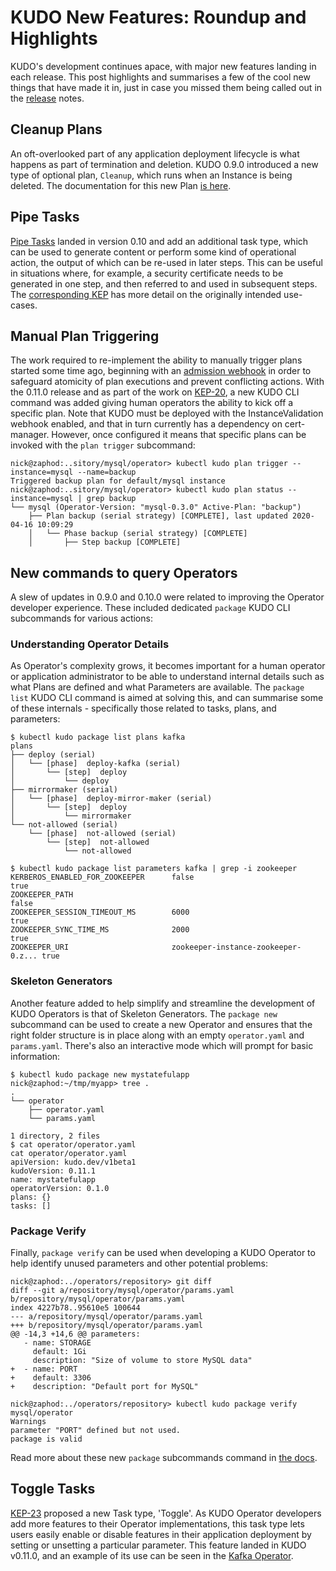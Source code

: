# KUDO New Features: Roundup and Highlights

KUDO's development continues apace, with major new features landing in each release.  This post highlights and summarises a few of the cool new things that have made it in, just in case you missed them being called out in the [release](https://github.com/kudobuilder/kudo/releases) notes.

<!-- more -->

## Cleanup Plans

An oft-overlooked part of any application deployment lifecycle is what happens as part of termination and deletion.  KUDO 0.9.0 introduced a new type of optional plan, `Cleanup`, which runs when an Instance is being deleted.  The documentation for this new Plan [is here](https://kudo.dev/docs/developing-operators/plans.html#cleanup-plans).

## Pipe Tasks

[Pipe Tasks](https://kudo.dev/docs/developing-operators/tasks.html#pipe-task) landed in version 0.10 and add an additional task type, which can be used to generate content or perform some kind of operational action, the output of which can be re-used in later steps.  This can be useful in situations where, for example, a security certificate needs to be generated in one step, and then referred to and used in subsequent steps.  The [corresponding KEP](https://github.com/kudobuilder/kudo/blob/master/keps/0017-pipe-tasks.md) has more detail on the originally intended use-cases.

## Manual Plan Triggering

The work required to re-implement the ability to manually trigger plans started some time ago, beginning with an [admission webhook](https://github.com/kudobuilder/kudo/blob/master/keps/0018-controller-overhaul.md#admission-webhook) in order to safeguard atomicity of plan executions and prevent conflicting actions.  With the 0.11.0 release and as part of the work on [KEP-20](https://github.com/kudobuilder/kudo/blob/master/keps/0020-manual-plan-execution.md), a new KUDO CLI command was added giving human operators the ability to kick off a specific plan.  Note that KUDO must be deployed with the InstanceValidation webhook enabled, and that in turn currently has a dependency on cert-manager.  However, once configured it means that specific plans can be invoked with the `plan trigger` subcommand:

```shell
nick@zaphod:..sitory/mysql/operator> kubectl kudo plan trigger --instance=mysql --name=backup
Triggered backup plan for default/mysql instance
nick@zaphod:..sitory/mysql/operator> kubectl kudo plan status --instance=mysql | grep backup    
└── mysql (Operator-Version: "mysql-0.3.0" Active-Plan: "backup")
    ├── Plan backup (serial strategy) [COMPLETE], last updated 2020-04-16 10:09:29
    │   └── Phase backup (serial strategy) [COMPLETE]
    │       ├── Step backup [COMPLETE]
```

## New commands to query Operators

A slew of updates in 0.9.0 and 0.10.0 were related to improving the Operator developer experience.  These included dedicated `package` KUDO CLI subcommands for various actions:

### Understanding Operator Details

As Operator's complexity grows, it becomes important for a human operator or application administrator to be able to understand internal details such as what Plans are defined and what Parameters are available.  The `package list` KUDO CLI command is aimed at solving this, and can summarise some of these internals - specifically those related to tasks, plans, and parameters:

```shell
$ kubectl kudo package list plans kafka
plans
├── deploy (serial)
│   └── [phase]  deploy-kafka (serial)
│       └── [step]  deploy
│           └── deploy
├── mirrormaker (serial)
│   └── [phase]  deploy-mirror-maker (serial)
│       └── [step]  deploy
│           └── mirrormaker
└── not-allowed (serial)
    └── [phase]  not-allowed (serial)
        └── [step]  not-allowed
            └── not-allowed

$ kubectl kudo package list parameters kafka | grep -i zookeeper
KERBEROS_ENABLED_FOR_ZOOKEEPER     	false                              	true    
ZOOKEEPER_PATH                     	                                   	false   
ZOOKEEPER_SESSION_TIMEOUT_MS       	6000                               	true    
ZOOKEEPER_SYNC_TIME_MS             	2000                               	true    
ZOOKEEPER_URI                      	zookeeper-instance-zookeeper-0.z...	true    
```

### Skeleton Generators

Another feature added to help simplify and streamline the development of KUDO Operators is that of Skeleton Generators.  The `package new` subcommand can be used to create a new Operator and ensures that the right folder structure is in place along with an empty `operator.yaml` and `params.yaml`.  There's also an interactive mode which will prompt for basic information:

```shell
$ kubectl kudo package new mystatefulapp
nick@zaphod:~/tmp/myapp> tree .
.
└── operator
    ├── operator.yaml
    └── params.yaml

1 directory, 2 files
$ cat operator/operator.yaml
cat operator/operator.yaml 
apiVersion: kudo.dev/v1beta1
kudoVersion: 0.11.1
name: mystatefulapp
operatorVersion: 0.1.0
plans: {}
tasks: []
```

### Package Verify

Finally, `package verify` can be used when developing a KUDO Operator to help identify unused parameters and other potential problems:

```shell
nick@zaphod:../operators/repository> git diff
diff --git a/repository/mysql/operator/params.yaml b/repository/mysql/operator/params.yaml
index 4227b78..95610e5 100644
--- a/repository/mysql/operator/params.yaml
+++ b/repository/mysql/operator/params.yaml
@@ -14,3 +14,6 @@ parameters:
   - name: STORAGE
     default: 1Gi
     description: "Size of volume to store MySQL data"
+  - name: PORT
+    default: 3306
+    description: "Default port for MySQL"

nick@zaphod:../operators/repository> kubectl kudo package verify mysql/operator
Warnings                              
parameter "PORT" defined but not used.
package is valid
```

Read more about these new `package` subcommands command in [the docs](https://kudo.dev/docs/cli.html#commands).

## Toggle Tasks

[KEP-23](https://github.com/kudobuilder/kudo/blob/master/keps/0023-enable-disable-features.md) proposed a new Task type, 'Toggle'.  As KUDO Operator developers add more features to their Operator implementations, this task type lets users easily enable or disable features in their application deployment by setting or unsetting a particular parameter.  This feature landed in KUDO v0.11.0, and an example of its use can be seen in the [Kafka Operator](https://github.com/kudobuilder/operators/blob/66532778f7d5467f080809d09b25880fde016f28/repository/kafka/operator/operator.yaml#L41).

<Authors about="yankcrime" />
